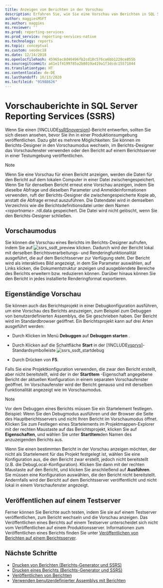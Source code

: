 ```yaml
---
title: Anzeigen von Berichten in der Vorschau
description: Erfahren Sie, wie Sie eine Vorschau von Berichten in SQL Server Reporting Services anzeigen, bevor Sie sie in einer Produktionsumgebung veröffentlichen.
author: maggiesMSFT
ms.author: maggies
ms.reviewer: ''
ms.prod: reporting-services
ms.prod_service: reporting-services-native
ms.technology: reports
ms.topic: conceptual
ms.custom: seodec18
ms.date: 12/14/2018
ms.openlocfilehash: 45965ac8d40496fb2cd18c576ca6bb1228ce855b
ms.sourcegitcommit: a41e1f4199785a2b8019a419a1f3dcdc15571044
ms.translationtype: HT
ms.contentlocale: de-DE
ms.lasthandoff: 10/13/2020
ms.locfileid: "91988626"
---
```

# <a name="preview-reports-in-sql-server-reporting-services-ssrs"></a>Vorschauberichte in SQL Server Reporting Services (SSRS)

  Wenn Sie einen [!INCLUDE[ssRSnoversion](../../includes/ssrsnoversion-md.md)]-Bericht entwerfen, sollten Sie sich diesen ansehen, bevor Sie ihn in einer Produktionsumgebung veröffentlichen. Dazu gibt es mehrere Möglichkeiten: Sie können im Berichts-Designer in den Vorschaumodus wechseln, im Berichts-Designer das Vorschaufenster verwenden oder den Bericht auf einem Berichtsserver in einer Testumgebung veröffentlichen.  
  
> [!NOTE]  
> Wenn Sie eine Vorschau für einen Bericht anzeigen, werden die Daten für den Bericht auf dem lokalen Computer in einer Datei zwischengespeichert. Wenn Sie für denselben Bericht erneut eine Vorschau anzeigen, indem Sie dieselbe Abfrage und dieselben Parameter und Anmeldeinformationen verwenden, ruft der Berichts-Designer die zwischengespeicherte Kopie ab, anstatt die Abfrage erneut auszuführen. Die Datendatei wird in demselben Verzeichnis wie die Berichtsdefinitionsdatei unter dem Namen *\<reportname>* .rdl.data gespeichert. Die Datei wird nicht gelöscht, wenn Sie den Berichts-Designer schließen.  
  
## <a name="preview-mode"></a>Vorschaumodus

 Sie können die Vorschau eines Berichts im Berichts-Designer aufrufen, indem Sie auf ![ssrs_ssdt_preview](../../reporting-services/media/ssrs-ssdt-preview.png "ssrs_ssdt_preview") klicken. Dadurch wird der Bericht lokal mit derselben Berichtsverarbeitungs- und Renderingfunktionalität ausgeführt, die auf dem Berichtsserver zur Verfügung steht. Der Bericht wird als interaktives Bild angezeigt, in dem Sie Parameter auswählen, auf Links klicken, die Dokumentstruktur anzeigen und ausgeblendete Bereiche des Berichts erweitern bzw. reduzieren können. Darüber hinaus können Sie den Bericht in jedes installierte Renderingformat exportieren.  
  
## <a name="standalone-preview"></a>Eigenständige Vorschau

 Sie können auch das Berichtsprojekt in einer Debugkonfiguration ausführen, um eine Vorschau des Berichts anzuzeigen, zum Beispiel zum Debuggen von benutzerdefinierten Assemblys, die Sie geschrieben haben. Der Bericht wird im Standardbrowser geöffnet. Ein Berichtsprojekt kann auf drei Arten ausgeführt werden:  
  
- Durch Klicken im Menü **Debuggen** auf **Debuggen starten** .  
  
- Durch Klicken auf die Schaltfläche **Start** in der [!INCLUDE[vsprvs](../../includes/vsprvs-md.md)]-Standardsymbolleiste ![ssrs_ssdt_startdebug](../../reporting-services/reports/media/ssrs-ssdt-startdebug.png "ssrs_ssdt_startdebug")  
  
- Durch Drücken von **F5**.  
  
 Falls Sie eine Projektkonfiguration verwenden, die zwar den Bericht erstellt, aber nicht bereitstellt, wird der in der **StartItem** -Eigenschaft angegebene Bericht der aktuellen Konfiguration in einem separaten Vorschaufenster geöffnet. Im Vorschaufenster wird der Bericht genauso und mit derselben Funktionalität angezeigt wie im Vorschaumodus.  
  
> [!NOTE]  
> Vor dem Debuggen eines Berichts müssen Sie ein Startelement festlegen. Beispiel: Wenn Sie den Debugmodus ausführen und der Browser die Seite des Hauptberichtsservers und nicht Ihren Bericht im Vorschaumodus öffnet. Klicken Sie zum Festlegen eines Startelements im Projektmappen-Explorer mit der rechten Maustaste auf das Berichtsprojekt, klicken Sie auf **Eigenschaften**, und wählen Sie unter **StartItem**den Namen des anzuzeigenden Berichts aus.  
  
 Wenn Sie einen bestimmten Bericht in der Vorschau anzeigen möchten, der nicht als Startelement für das Projekt festgelegt ist, wählen Sie eine Konfiguration aus, die den Bericht zwar erstellt, jedoch nicht bereitstellt (z.B. die DebugLocal-Konfiguration). Klicken Sie dann mit der rechten Maustaste auf den Bericht, und klicken Sie anschließend auf **Ausführen**. Sie müssen eine Konfiguration auswählen, die den Bericht nicht bereitstellt. Andernfalls wird der Bericht auf dem Berichtsserver veröffentlicht und nicht lokal in einem Vorschaufenster angezeigt.  
  
## <a name="publish-to-a-test-server"></a>Veröffentlichen auf einem Testserver

 Ferner können Sie Berichte auch testen, indem Sie sie auf einem Testserver veröffentlichen, zum Bericht wechseln und die Vorschau anzeigen. Das Veröffentlichen eines Berichts auf einem Testserver unterscheidet sich nicht vom Veröffentlichen auf einem Produktionsserver. Informationen zum Veröffentlichen eines Berichts finden Sie unter [Veröffentlichen von Berichten auf einem Berichtsserver](../../reporting-services/reports/publishing-reports-to-a-report-server.md).  
  
## <a name="next-steps"></a>Nächste Schritte

 - [Drucken von Berichten (Berichts-Generator und SSRS)](../../reporting-services/report-builder/print-reports-report-builder-and-ssrs.md)
 - [Drucken eines Berichts &#40;Berichts-Generator und SSRS&#41;](../../reporting-services/report-builder/print-a-report-report-builder-and-ssrs.md)
 - [Veröffentlichen von Berichten](/previous-versions/sql/sql-server-2016/ms159615(v=sql.130))
 - [Verwenden benutzerdefinierter Assemblys mit Berichten](../../reporting-services/custom-assemblies/using-custom-assemblies-with-reports.md)